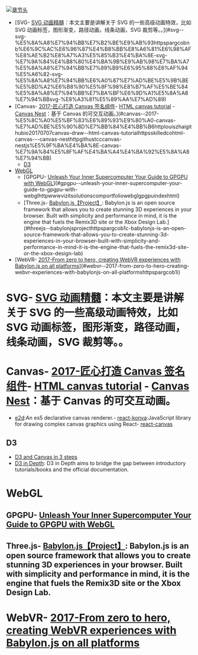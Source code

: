[![章节头](https://parg.co/UGo)](https://parg.co/b4z) 
 - [SVG- [SVG 动画精髓](https://parg.co/bNB)：本文主要是讲解关于 SVG 的一些高级动画特效，比如 SVG 动画标签，图形渐变，路径动画，线条动画，SVG 裁剪等。。](#svg--svg-%E5%8A%A8%E7%94%BB%E7%B2%BE%E9%AB%93httpspargcobnb%E6%9C%AC%E6%96%87%E4%B8%BB%E8%A6%81%E6%98%AF%E8%AE%B2%E8%A7%A3%E5%85%B3%E4%BA%8E-svg-%E7%9A%84%E4%B8%80%E4%BA%9B%E9%AB%98%E7%BA%A7%E5%8A%A8%E7%94%BB%E7%89%B9%E6%95%88%E6%AF%94%E5%A6%82-svg-%E5%8A%A8%E7%94%BB%E6%A0%87%E7%AD%BE%E5%9B%BE%E5%BD%A2%E6%B8%90%E5%8F%98%E8%B7%AF%E5%BE%84%E5%8A%A8%E7%94%BB%E7%BA%BF%E6%9D%A1%E5%8A%A8%E7%94%BBsvg-%E8%A3%81%E5%89%AA%E7%AD%89)
- [Canvas- [2017-匠心打造 Canvas 签名组件](http://louiszhai.github.io/2017/07/07/canvas-draw/)- [HTML canvas tutorial](https://skilled.co/html-canvas/) - [Canvas Nest](http://git.hust.cc/canvas-nest.js/)：基于 Canvas 的可交互动画。](#canvas--2017-%E5%8C%A0%E5%BF%83%E6%89%93%E9%80%A0-canvas-%E7%AD%BE%E5%90%8D%E7%BB%84%E4%BB%B6httplouiszhaigithubio20170707canvas-draw--html-canvas-tutorialhttpsskilledcohtml-canvas---canvas-nesthttpgithustcccanvas-nestjs%E5%9F%BA%E4%BA%8E-canvas-%E7%9A%84%E5%8F%AF%E4%BA%A4%E4%BA%92%E5%8A%A8%E7%94%BB)
  * [D3](#d3)
- [WebGL](#webgl)
  * [GPGPU- [Unleash Your Inner Supercomputer Your Guide to GPGPU with WebGL](http://www.vizitsolutions.com/portfolio/webgl/gpgpu/index.html)](#gpgpu--unleash-your-inner-supercomputer-your-guide-to-gpgpu-with-webglhttpwwwvizitsolutionscomportfoliowebglgpgpuindexhtml)
  * [Three.js- [Babylon.js【Project】](https://parg.co/b1C): Babylon.js is an open source framework that allows you to create stunning 3D experiences in your browser. Built with simplicity and performance in mind, it is the engine that fuels the Remix3D site or the Xbox Design Lab.](#threejs--babylonjsprojecthttpspargcob1c-babylonjs-is-an-open-source-framework-that-allows-you-to-create-stunning-3d-experiences-in-your-browser-built-with-simplicity-and-performance-in-mind-it-is-the-engine-that-fuels-the-remix3d-site-or-the-xbox-design-lab)
- [WebVR- [2017-From zero to hero, creating WebVR experiences with Babylon.js on all platforms](https://parg.co/b1i)](#webvr--2017-from-zero-to-hero-creating-webvr-experiences-with-babylonjs-on-all-platformshttpspargcob1i) 


# SVG- [SVG 动画精髓](https://parg.co/bNB)：本文主要是讲解关于 SVG 的一些高级动画特效，比如 SVG 动画标签，图形渐变，路径动画，线条动画，SVG 裁剪等。。
# Canvas- [2017-匠心打造 Canvas 签名组件](http://louiszhai.github.io/2017/07/07/canvas-draw/)- [HTML canvas tutorial](https://skilled.co/html-canvas/) - [Canvas Nest](http://git.hust.cc/canvas-nest.js/)：基于 Canvas 的可交互动画。
- [e2d](https://github.com/jtenner/e2d):An es5 declarative canvas renderer.- [react-konva](https://github.com/lavrton/react-konva):JavaScript library for drawing complex canvas graphics using React- [react-canvas](https://github.com/Flipboard/react-canvas)

## D3
- [D3 and Canvas in 3 steps](https://medium.freecodecamp.com/d3-and-canvas-in-3-steps-8505c8b27444#.c34qehc0y)
- [D3 in Depth](http://d3indepth.com/introduction/): D3 in Depth aims to bridge the gap between introductory tutorials/books and the official documentation.
# WebGL
## GPGPU- [Unleash Your Inner Supercomputer Your Guide to GPGPU with WebGL](http://www.vizitsolutions.com/portfolio/webgl/gpgpu/index.html)

## Three.js- [Babylon.js【Project】](https://parg.co/b1C): Babylon.js is an open source framework that allows you to create stunning 3D experiences in your browser. Built with simplicity and performance in mind, it is the engine that fuels the Remix3D site or the Xbox Design Lab.
# WebVR- [2017-From zero to hero, creating WebVR experiences with Babylon.js on all platforms](https://parg.co/b1i)
